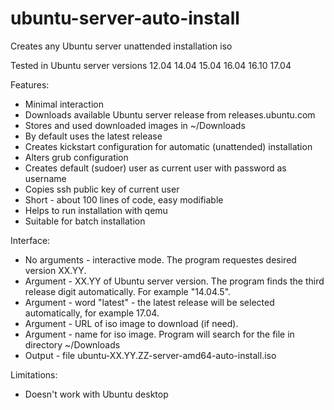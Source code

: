 # ubuntu-server-auto-install

Creates any Ubuntu server unattended installation iso

Tested in Ubuntu server versions 12.04 14.04 15.04 16.04 16.10 17.04

Features:

* Minimal interaction
* Downloads available Ubuntu server release from releases.ubuntu.com
* Stores and used downloaded images in ~/Downloads
* By default uses the latest release
* Creates kickstart configuration for automatic (unattended) installation
* Alters grub configuration
* Creates default (sudoer) user as current user with password as username
* Copies ssh public key of current user
* Short - about 100 lines of code, easy modifiable
* Helps to run installation with qemu
* Suitable for batch installation

Interface:

* No arguments - interactive mode. The program requestes desired version XX.YY.
* Argument - XX.YY of Ubuntu server version. The program finds the third release digit automatically.
  For example "14.04.5".
* Argument - word "latest" - the latest release will be selected automatically, for example 17.04.
* Argument - URL of iso image to download (if need).
* Argument - name for iso image. Program will search for the file in directory ~/Downloads
* Output - file ubuntu-XX.YY.ZZ-server-amd64-auto-install.iso

Limitations:

* Doesn't work with Ubuntu desktop
